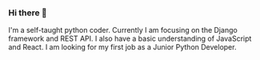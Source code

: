 ### Hi there 👋

I'm a self-taught python coder. Currently I am focusing on the Django framework and REST API. I also have a basic understanding of JavaScript and React. I am looking for my first job as a Junior Python Developer.


<!--
**bartpiasek/bartpiasek** is a ✨ _special_ ✨ repository because its `README.md` (this file) appears on your GitHub profile.

